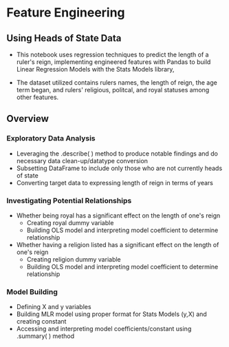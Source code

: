 # Feature Engineering 
## Using Heads of State Data 
* This notebook uses regression techniques to predict the length of a ruler's reign, implementing engineered features with Pandas to build Linear Regression Models with the Stats Models library,

* The dataset utilized contains rulers names, the length of reign, the age term began, and rulers' religious, politcal, and royal statuses among other features. 

## Overview 

### Exploratory Data Analysis 
- Leveraging the .describe( ) method to produce notable findings and do necessary data clean-up/datatype conversion  
- Subsetting DataFrame to include only those who are not currently heads of state 
- Converting target data to expressing length of reign in terms of years 

### Investigating Potential Relationships 
- Whether being royal has a significant effect on the length of one's reign
  - Creating royal dummy variable 
  - Building OLS model and interpreting model coefficient to determine relationship
- Whether having a religion listed has a significant effect on the length of one's reign
  - Creating religion dummy variable 
  - Building OLS model and interpreting model coefficient to determine relationship 

### Model Building 
- Defining X and y variables 
- Building MLR model using proper format for Stats Models (y,X) and creating constant
- Accessing and interpreting model coefficients/constant using .summary( ) method 
